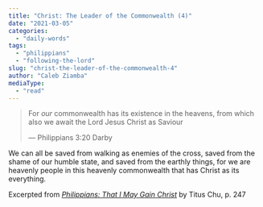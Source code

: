 ```yaml
---
title: "Christ: The Leader of the Commonwealth (4)"
date: "2021-03-05"
categories: 
  - "daily-words"
tags: 
  - "philippians"
  - "following-the-lord"
slug: "christ-the-leader-of-the-commonwealth-4"
author: "Caleb Ziamba"
mediaType: 
  - "read"
---
```


> For _our_ commonwealth has its existence in the heavens, from which also we await the Lord Jesus Christ as Saviour
> 
> — Philippians 3:20 Darby

We can all be saved from walking as enemies of the cross, saved from the shame of our humble state, and saved from the earthly things, for we are heavenly people in this heavenly commonwealth that has Christ as its everything.

Excerpted from _[Philippians: That I May Gain Christ](https://www.asweetsavor.org/book-philippians/)_ by Titus Chu, p. 247
